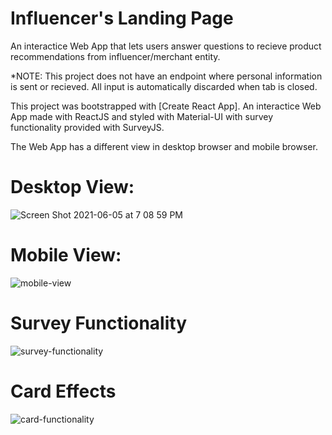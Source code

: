 # Influencer's Landing Page

An interactice Web App that lets users answer questions to recieve 
product recommendations from influencer/merchant entity. 

*NOTE: This project does not have an endpoint where personal information is sent or recieved. All input is automatically discarded when tab is closed. 

This project was bootstrapped with [Create React App]. 
An interactice Web App made with ReactJS and styled with Material-UI
with survey functionality provided with SurveyJS. 

The Web App has a different view in desktop browser and mobile browser. 

# Desktop View: 
![Screen Shot 2021-06-05 at 7 08 59 PM](https://user-images.githubusercontent.com/17555368/120908628-a80c2f00-c631-11eb-86ea-f916a039a856.png)

# Mobile View: 

![mobile-view](https://user-images.githubusercontent.com/17555368/120908722-ce7e9a00-c632-11eb-9f39-d71d828612ec.gif)

# Survey Functionality

![survey-functionality](https://user-images.githubusercontent.com/17555368/120908987-9fb5f300-c635-11eb-9284-059fb86eb4cd.gif)


# Card Effects

![card-functionality](https://user-images.githubusercontent.com/17555368/120908979-93319a80-c635-11eb-8bad-3ded357e6b33.gif)





